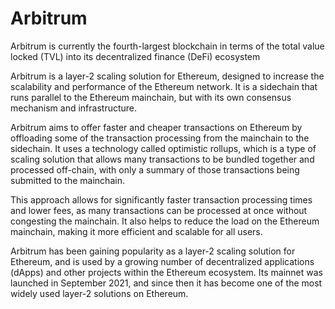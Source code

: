 # Arbitrum

Arbitrum is currently the fourth-largest blockchain in terms of the total value locked (TVL) into its decentralized finance (DeFi) ecosystem

Arbitrum is a layer-2 scaling solution for Ethereum, designed to increase the scalability and performance of the Ethereum network. It is a sidechain that runs parallel to the Ethereum mainchain, but with its own consensus mechanism and infrastructure.

Arbitrum aims to offer faster and cheaper transactions on Ethereum by offloading some of the transaction processing from the mainchain to the sidechain. It uses a technology called optimistic rollups, which is a type of scaling solution that allows many transactions to be bundled together and processed off-chain, with only a summary of those transactions being submitted to the mainchain.

This approach allows for significantly faster transaction processing times and lower fees, as many transactions can be processed at once without congesting the mainchain. It also helps to reduce the load on the Ethereum mainchain, making it more efficient and scalable for all users.

Arbitrum has been gaining popularity as a layer-2 scaling solution for Ethereum, and is used by a growing number of decentralized applications (dApps) and other projects within the Ethereum ecosystem. Its mainnet was launched in September 2021, and since then it has become one of the most widely used layer-2 solutions on Ethereum.
